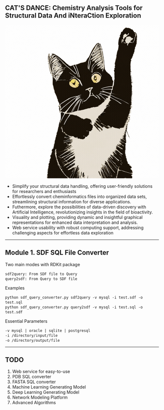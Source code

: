 ## CAT'S DANCE: **C**hemistry **A**nalysis **T**ools for **S**tructural **D**ata **A**nd i**N**tera**C**tion **E**xploration

![](./img/logo/cats_dance.gif)

- Simplify your structural data handling, offering user-friendly solutions for researchers and enthusiasts
- Effortlessly convert cheminformatics files into organized data sets, streamlining structural information for diverse applications.
- Futhermore, explore the possibilities of data-driven discovery with Artificial Intelligence, revolutionizing insights in the field of bioactivity.
- Visuality and plotting, providing dynamic and insightful graphical representations for enhanced data interpretation and analysis.
- Web service usability with robust computing support, addressing challenging aspects for effortless data exploration


------
## Module 1. SDF SQL File Converter

Two main modes with RDKit package
```
sdf2query: From SDF file to Query
query2sdf: From Query to SDF file
```
Examples
```
python sdf_query_converter.py sdf2query -v mysql -i test.sdf -o test.sql
python sdf_query_converter.py query2sdf -v mysql -i test.sql -o test.sdf
```


Essential Parameters
```
-v mysql | oracle | sqlite | postgresql
-i /directory/input/file
-o /directory/output/file
```


------
## TODO
1. Web service for easy-to-use
2. PDB SQL converter
3. FASTA SQL converter
4. Machine Learning Generating Model
5. Deep Learning Generating Model
6. Network Modeling Platform
7. Advanced Algorithms



